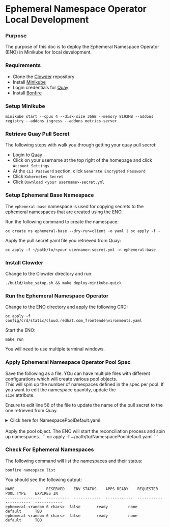 # Ephemeral Namespace Operator Local Development

### Purpose
The purpose of this doc is to deploy the Ephemeral Namespace Operator (ENO) in Minikube for local development.  

### Requirements
- Clone the [Clowder](https://github.com/RedHatInsights/clowder) repository
- Install [Minikube](https://minikube.sigs.k8s.io/docs/start/)
- Login credentials for [Quay](https://quay.io)
- Install [Bonfire](https://pypi.org/project/crc-bonfire/)

### Setup Minikube
```
minikube start --cpus 4 --disk-size 36GB --memory 8192MB --addons registry --addons ingress --addons metrics-server
```

### Retrieve Quay Pull Secret
The following steps with walk you through getting your quay pull secret:
- Login to [Quay](https://quay.io)
- Click on your username at the top right of the homepage and click `Account Settings`
- At the `CLI Password` section, click `Generate Encrypted Password`
- Click `Kubernetes Secret`
- Click `Download <your username>-secret.yml`

### Setup Ephemeral Base Namespace
The `ephemeral-base` namespace is used for copying secrets to the ephemeral namespaces that are created using the ENO.

Run the following command to create the namespace:
```
oc create ns ephemeral-base --dry-run=client -o yaml | oc apply -f -
```

Apply the pull secret yaml file you retrieved from Quay:
```
oc apply -f ~/path/to/<your username>-secret.yml -n ephemeral-base
```

### Install Clowder
Change to the Clowder directory and run:
```
./build/kube_setup.sh && make deploy-minikube-quick
```

### Run the Ephemeral Namespace Operator
Change to the ENO directory and apply the following CRD:
```
oc apply -f config/crd/static/cloud.redhat.com_frontendenvironments.yaml
```

Start the ENO:
```
make run
```

You will need to use multiple terminal windows.

### Apply Ephemeral Namespace Operator Pool Spec
Save the following as a file. YOu can have multiple files with different configurations which will create various pool objects.  
This will spin up the number of namespaces defined in the spec per pool. If you want to edit the namespace quantity, update the  
`size` attribute.  

Ensure to edit line 56 of the file to update the name of the pull secret to the one retrieved from Quay.
<details>
  <summary>Click here for NamespacePoolDefault.yaml</summary>

  ```yaml
---
apiVersion: cloud.redhat.com/v1alpha1
kind: NamespacePool
metadata:
  name: default
spec:
  size: 2
  local: True
  clowdenvironment:
    providers:
      db:
        mode: none
      inMemoryDb:
        mode: none
      kafka:
        mode: none
        enableLegacyStrimzi: true
        cluster:
          resources:
            limits:
              cpu: 500m
              memory: 1Gi
            requests:
              cpu: 250m
              memory: 600Mi
          version: 3.0.0
        connect:
          version: 3.0.0
          image: quay.io/cloudservices/xjoin-kafka-connect-strimzi:latest
          resources:
            limits:
              cpu: 500m
              memory: 1Gi    
            requests:
              cpu: 250m
              memory: 512Mi
      logging:
        mode: none
      metrics:
        port: 9000
        path: /metrics
        prometheus:
          deploy: true
        mode: none
      objectStore:
        mode: minio
      web:
        mode: operator
        ingressClass: openshift-default
        port: 8000
        privatePort: 10000
      featureFlags:
        mode: none
      pullSecrets:
      - namespace: ephemeral-base
        name: "EDIT THIS LINE - add the name of your quay pull secret"
      testing:
        k8sAccessLevel: edit
        configAccess: environment
        iqe: 
          ui: 
            selenium: 
              imageBase: quay.io/redhatqe/selenium-standalone
              defaultImageTag: ff_91.5.1esr_gecko_v0.30.0_chrome_98.0.4758.80
              resources: 
                limits: 
                  cpu: 1
                  memory: 3Gi 
                requests: 
                  cpu: 500m
                  memory: 512Mi
          vaultSecretRef: 
            namespace: ephemeral-base
            name: iqe-vault  
          imageBase: quay.io/cloudservices/iqe-tests
          resources: 
            limits: 
              cpu: 1
              memory: 2Gi          
            requests: 
              cpu: 200m
              memory: 1Gi
    resourceDefaults:
      limits:
        cpu: 300m
        memory: 256Mi
      requests:
        cpu: 30m
        memory: 128Mi
  limitrange:
    spec:
      limits:
      - type: Container
        default:
          cpu: 200m
          memory: 512Mi
        defaultRequest:
            cpu: 100m
            memory: 384Mi
      - type: Pod
        maxLimitRequestRatio:
          cpu: 10
          memory: 2
    metadata:
      name: resource-limits
  resourcequotas:
    items:
    - spec:
          hard:
            limits.cpu: 32
            limits.memory: 64Gi
            requests.cpu: 1
            requests.memory: 32Gi
          scopes: [NotTerminating]
      metadata:
        name: compute-resources-non-terminating
    - spec:
          hard:
            limits.cpu: 6
            limits.memory: 24Gi
            requests.cpu: 3
            requests.memory: 12Gi
          scopes: [Terminating]
      metadata:
        name: compute-resources-terminating
    - spec:
        hard:
          pods: 200
      metadata:
        name: pod-count
  ```
</details>
<br>
Apply the pool object. The ENO will start the reconciliation process and spin up namespaces.
```
oc apply -f ~/path/to/NamespacePooldefault.yaml
```

### Check For Ephemeral Namespaces
The following command will list the namespaces and their status:
```
bonfire namespace list
```

You should see the following output:
```
NAME              RESERVED    ENV STATUS    APPS READY    REQUESTER    POOL TYPE    EXPIRES IN
----------------  ----------  ------------  ------------  -----------  -----------  ------------
ephemeral-<random 6 chars>  false       ready         none                       default      TBD
ephemeral-<random 6 chars>  false       ready         none                       default      TBD
```
